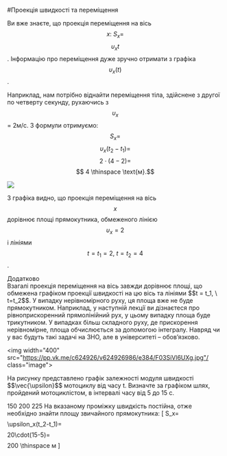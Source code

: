 #Проекцiя швидкостi та перемiщення

Ви вже знаєте, що проекцiя перемiщення на вiсь $$x: \ S_x =$$$$ \upsilon_x t$$. Iнформацiю про перемiщення дуже зручно отримати з графiка $$\upsilon_x(t)$$.


Наприклад, нам потрiбно вiднайти перемiщення тiла, здійснене з другої по четверту секунду, рухаючись з $$\upsilon_x$$ = 2м/с. З формули отримуємо: $$S_x =$$$$ \upsilon_x (t_2 - t_1) =$$$$ 2 \cdot(4-2) =$$$$ 4 \thinspace \text{м}.$$

<img src="https://rawgit.com/chudaol/ed-era-book-physics/master/images/chapter_1/15.svg" class="image"/>

З графiка видно, що проекцiя перемiщення на вiсь $$x$$ дорiвнює площi прямокутника, обмеженого лiнiєю $$\upsilon_x=2$$ i лiнiями $$t= t_1 = 2, \ t= t_2 =4$$.


<div class="add-wrap">
<span class="add">Додатково</span>
<div class="add-text">
Взагалi проекцiя перемiщення на вiсь завжди дорiвнює площi, що обмежена графiком проекцiї швидкостi на цю вiсь та лiнiями $$t = t_1, \ t=t_2$$. У випадку нерiвномiрного руху, ця площа вже не буде прямокутником. Наприклад, у наступнiй лекцiї ви дiзнаєтеся про рiвноприскоренний прямолiнiйний рух, у цьому випадку площа буде трикутником. У випадках бiльш складного руху, де прискорення нерiвномiрне, площа обчислюється за допомогою iнтегралу. Навряд чи у вас будуть такi задачi на ЗНО, але в унiверситетi – обов’язково.
</div>
</div>


<img width="400" src="https://pp.vk.me/c624926/v624926986/e384/F03SiVl6UXg.jpg"/ class="image">
<quiz correctLabel="correct!" incorrectLabel="incorrect!" checkLabel="check ansert">
<question>


<p>На рисунку представлено графiк залежностi модуля швидкостi $$\vec{\upsilon}$$ мотоциклу вiд часу t. Визначте за графiком шлях, пройдений мотоциклiстом, в iнтервалi часу вiд 5 до 15 с.</p>

<answer>150</answer>
<answer correct>200</answer>
<answer>225</answer>
<explanation>
На вказаному проміжку швидкість постійна, отже необхідно  знайти площу звичайного прямокутника:
\[ S_x=$$$$\upsilon_x(t_2-t_1)=$$$$20\cdot(15-5)=$$$$200 \thinspace м \]
</explanation>
</question>
</quiz>